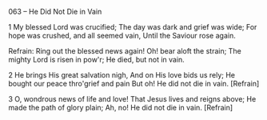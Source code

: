 063 – He Did Not Die in Vain


1
My blessed Lord was crucified;
The day was dark and grief was wide;
For hope was crushed, and all seemed vain,
Until the Saviour rose again.

Refrain:
Ring out the blessed news again!
Oh!  bear aloft the strain;
The mighty Lord is risen in pow'r;
He died, but not in vain.

2
He brings His great salvation nigh,
And on His love bids us rely;
He bought our peace thro'grief and pain
But oh!  He did not die in vain.  [Refrain]

3
O, wondrous news of life and love!
That Jesus lives and reigns above;
He made the path of glory plain;
Ah, no!  He did not die in vain.  [Refrain]


